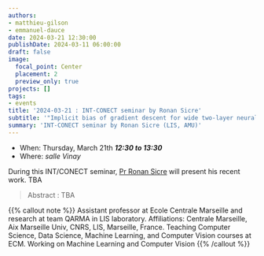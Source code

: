 ```yaml
---
authors:
- matthieu-gilson
- emmanuel-dauce
date: 2024-03-21 12:30:00
publishDate: 2024-03-11 06:00:00
draft: false
image:
  focal_point: Center
  placement: 2
  preview_only: true
projects: []
tags:
- events
title: '2024-03-21 : INT-CONECT seminar by Ronan Sicre'
subtitle: '"Implicit bias of gradient descent for wide two-layer neural networks trained with the logistic loss" (2020)'
summary: 'INT-CONECT seminar by Ronan Sicre (LIS, AMU)'
---
```



* When: Thursday, March 21th ***12:30 to 13:30*** 
* Where: _salle Vinay_

During this INT/CONECT seminar, [Pr Ronan Sicre](https://pageperso.lis-lab.fr/~ronan.sicre/wordpress/) will present his recent work. TBA

> Abstract : TBA

{{% callout note %}}
Assistant professor at Ecole Centrale Marseille and research at team QARMA in LIS laboratory.
Affiliations: Centrale Marseille, Aix Marseille Univ, CNRS, LIS, Marseille, France.
Teaching Computer Science, Data Science, Machine Learning, and Computer Vision courses at ECM.
Working on Machine Learning and Computer Vision
{{% /callout %}}
